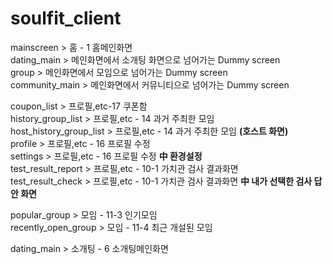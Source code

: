 # soulfit_client

mainscreen > 홈 - 1 홈메인화면
<br />
dating_main > 메인화면에서 소개팅 화면으로 넘어가는 Dummy screen
<br />
group > 메인화면에서 모임으로 넘어가는 Dummy screen
<br />
community_main > 메인화면에서 커뮤니티으로 넘어가는 Dummy screen

coupon_list > 프로필,etc-17 쿠폰함
<br />
history_group_list > 프로필,etc - 14 과거 주최한 모임
<br />
host_history_group_list > 프로필,etc - 14 과거 주최한 모임 **(호스트 화면)**
<br />
profile > 프로필,etc - 16 프로필 수정
<br />
settings > 프로필,etc - 16 프로필 수정 **中 환경설정**
<br />
test_result_report > 프로필,etc - 10-1 가치관 검사 결과화면
<br />
test_result_check > 프로필,etc - 10-1 가치관 검사 결과화면 **中 내가 선택한 검사 답안 화면**
<br />

popular_group > 모임 - 11-3 인기모임
<br/>
recently_open_group > 모임 - 11-4 최근 개설된 모임
<br/>


dating_main > 소개팅 - 6 소개팅메인화면